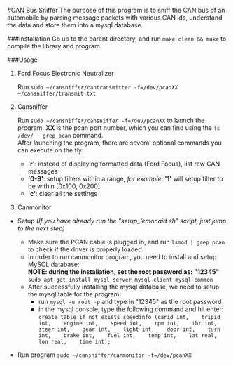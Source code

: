#CAN Bus Sniffer
The purpose of this program is to sniff the CAN bus of an automobile by parsing message packets with various CAN ids, understand the data and store them into a mysql database.

###Installation
Go up to the parent directory, and run `make clean && make` to compile the library and program.

###Usage
1. Ford Focus Electronic Neutralizer  

    Run `sudo ~/cansniffer/cantransmitter -f=/dev/pcanXX ~/cansniffer/transmit.txt`

2. Cansniffer  

    Run `sudo ~/cansniffer/cansniffer -f=/dev/pcanXX` to launch the program. **XX** is the pcan port number, which you can find using the `ls /dev/ | grep pcan` command.   
    After launching the program, there are several optional commands you can execute on the fly:  
     - **'r'**: instead of displaying formatted data (Ford Focus), list raw CAN messages
     - **'0-9'**: setup filters within a range, *for example*: **'1'** will setup filter to be within [0x100, 0x200]
     - **'c'**: clear all the settings  
    
3. Canmonitor   

 - Setup *(If you have already run the "setup\_lemonaid.sh" script, just jump to the next step)*
   - Make sure the PCAN cable is plugged in, and run `lsmod | grep pcan` to check if the driver is properly loaded.
   - In order to run canmonitor program, you need to install and setup MySQL database:  
**NOTE: during the installation, set the root password as: "12345"**  
`sudo apt-get install mysql-server mysql-client mysql-common`  
   - After successfully installing the mysql database, we need to setup the mysql table for the program:
     - run
`mysql -u root -p` and type in "12345" as the root password  
     - in the mysql console, type the following command and hit enter:  
`create table if not exists speedinfo (carid int,   
					tripid int,   
					engine int,   
					speed int,   
					rpm int,   
					thr int,   
					steer int,   
					gear int,   
					light int,   
					door int,   
					turn int,   
					brake int,   
					fuel int,   
					temp int,   
					lat real,   
					lon real,   
					time int);`

 - Run program
`sudo ~/cansniffer/canmonitor -f=/dev/pcanXX` 
